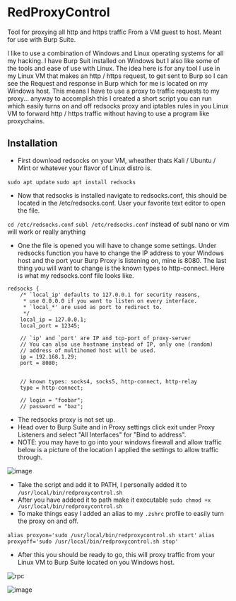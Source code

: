 # RedProxyControl
Tool for proxying all http and https traffic From a VM guest to host. Meant for use with Burp Suite.

I like to use a combination of Windows and Linux operating systems for all my hacking. I have Burp Suit installed on Windows but I also like some of the tools and ease of use with Linux. The idea here is for any tool I use in my Linux VM that makes an http / https request, to get sent to Burp so I can see the Request and response in Burp which for me is located on my Windows host. This means I have to use a proxy to traffic requests to my proxy... anyway to accomplish this I created a short script you can run which easily turns on and off redsocks proxy and iptables rules in you Linux VM to forward http / https traffic without having to use a program like proxychains.

## Installation  

- First download redsocks on your VM, wheather thats Kali / Ubuntu / Mint or whatever your flavor of Linux distro is.

`sudo apt update`
`sudo apt install redsocks`

 - Now that redsocks is installed navigate to redsocks.conf, this should be located in the /etc/redsocks.conf. User your favorite text editor to open the file.

`cd /etc/redsocks.conf`
`subl /etc/redsocks.conf` instead of subl nano or vim will work or really anything

- One the file is opened you will have to change some settings. Under redsocks function you have to change the IP address to your Windows host and the port your Burp Proxy is listening on, mine is 8080. The last thing you will want to change is the known types to http-connect. Here is what my redsocks.conf file looks like.

```
redsocks {
	/* `local_ip' defaults to 127.0.0.1 for security reasons,
	 * use 0.0.0.0 if you want to listen on every interface.
	 * `local_*' are used as port to redirect to.
	 */
	local_ip = 127.0.0.1;
	local_port = 12345;

	// `ip' and `port' are IP and tcp-port of proxy-server
	// You can also use hostname instead of IP, only one (random)
	// address of multihomed host will be used.
	ip = 192.168.1.29;
	port = 8080;


	// known types: socks4, socks5, http-connect, http-relay
	type = http-connect;

	// login = "foobar";
	// password = "baz";
```

- The redsocks proxy is not set up.
- Head over to Burp Suite and in Proxy settings click exit under Proxy Listeners and select "All Interfaces" for "Bind to address".
- NOTE: you may have to go into your windows firewall and allow traffic below is a picture of the location I applied the settings to allow traffic through.
  
![image](https://github.com/AlbertL7/RedProxyControl/assets/71300144/fca8f3aa-a699-4e17-853c-07c61585608d)

- Take the script and add it to PATH, I personally added it to `/usr/local/bin/redproxycontrol.sh`
- After you have addeed it to path make it executable `sudo chmod +x /usr/local/bin/redproxycontrol.sh`
- To make things easy I added an alias to my `.zshrc` profile to easily turn the proxy on and off.

`alias proxyon='sudo /usr/local/bin/redproxycontrol.sh start'`
`alias proxyoff='sudo /usr/local/bin/redproxycontrol.sh stop'` 

- After this you should be ready to go, this will proxy traffic from your Linux VM to Burp Suite located on you Windows host.
  
![rpc](https://github.com/AlbertL7/RedProxyControl/assets/71300144/758d1cf5-be08-4c52-bcf6-6bfb630d06d7)

![image](https://github.com/AlbertL7/RedProxyControl/assets/71300144/0a2503e1-9100-44df-81ed-40774cd44b89)



